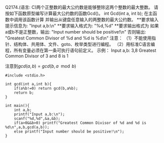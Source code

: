Q2174.(语言: C)两个正整数的最大公约数是能够整除这两个整数的最大整数。
请按如下函数原型编写计算最大公约数的函数Gcd()。
int Gcd(int a, int b);
在主函数中调用该函数计算
并输出从键盘任意输入的两整数的最大公约数。
**要求输入提示信息为: "Input a,b:\n"
**要求输入格式为: "%d,%d"
**要求输出格式为
如果a或b不是正整数，输出: "Input number should be positive!\n"
否则输出: "Greatest Common Divisor of %d and %d is %d\n"
注意：
（1）不能使用指针、结构体、共用体、文件、goto、枚举类型进行编程。
（2）用标准C语言编程，所有变量必须在第一条可执行语句前定义。
示例：
Input a,b:
3,8
Greatest Common Divisor of 3 and 8 is 1

注意到$` gcd(a,b)= gcd(b,a \mod b)`$


```
#include <stdio.h>

int gcd(int a,int b){
    if(a%b!=0) return gcd(b,a%b);
    return b; 
}

int main(){
    int a,b;
    printf("Input a,b:\n");
    scanf("%d,%d",&a,&b);
    if(a>0&&b>0) printf("Greatest Common Divisor of %d and %d is %d\n",a,b,gcd(a,b));
    else printf("Input number should be positive!\n");
}
```
